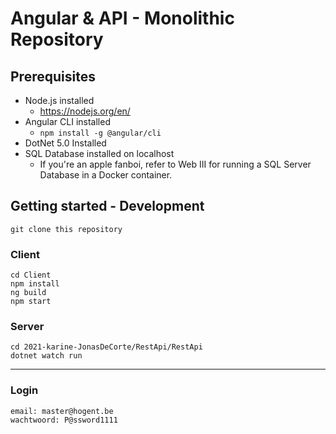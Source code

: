 # Angular &  API - Monolithic Repository

## Prerequisites

- Node.js installed
  - https://nodejs.org/en/
- Angular CLI installed
  - `npm install -g @angular/cli`
- DotNet 5.0 Installed
- SQL Database installed on localhost 
  - If you're an apple fanboi, refer to Web III for running a SQL Server Database in a Docker container.

## Getting started -  Development

````
git clone this repository
````

### Client

```
cd Client
npm install
ng build
npm start
```

### Server

```
cd 2021-karine-JonasDeCorte/RestApi/RestApi
dotnet watch run
```

---

### Login 

```
email: master@hogent.be
wachtwoord: P@ssword1111

```
